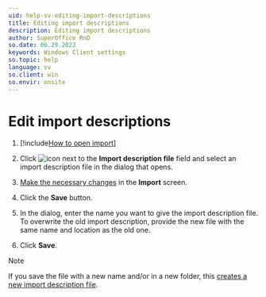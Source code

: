 ```yaml
---
uid: help-sv-editing-import-descriptions
title: Editing import descriptions
description: Editing import descriptions
author: SuperOffice RnD
so.date: 06.29.2022
keywords: Windows Client settings
so.topic: help
language: sv
so.client: win
so.envir: onsite
---
```


# Edit import descriptions

1. [!include[How to open import](includes/open-import.md)]

1. Click ![icon][img1] next to the **Import description file** field and select an import description file in the dialog that opens.

1. [Make the necessary changes][1] in the **Import** screen.

1. Click the **Save** button.

1. In the dialog, enter the name you want to give the import description file. To overwrite the old import description, provide the new file with the same name and location as the old one.

1. Click **Save**.

> [!NOTE]
> If you save the file with a new name and/or in a new folder, this [creates a new import description file][1].

<!-- Referenced links -->
[1]: creating-import-descriptions.md

<!-- Referenced images -->
[img1]: ../../../../../../common/icons/search-icon-black.png


